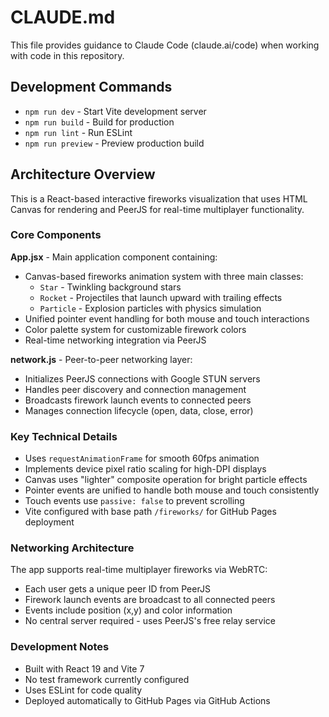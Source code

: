 # CLAUDE.md

This file provides guidance to Claude Code (claude.ai/code) when working with code in this repository.

## Development Commands

- `npm run dev` - Start Vite development server
- `npm run build` - Build for production
- `npm run lint` - Run ESLint
- `npm run preview` - Preview production build

## Architecture Overview

This is a React-based interactive fireworks visualization that uses HTML Canvas for rendering and PeerJS for real-time multiplayer functionality.

### Core Components

**App.jsx** - Main application component containing:

- Canvas-based fireworks animation system with three main classes:
  - `Star` - Twinkling background stars
  - `Rocket` - Projectiles that launch upward with trailing effects
  - `Particle` - Explosion particles with physics simulation
- Unified pointer event handling for both mouse and touch interactions
- Color palette system for customizable firework colors
- Real-time networking integration via PeerJS

**network.js** - Peer-to-peer networking layer:

- Initializes PeerJS connections with Google STUN servers
- Handles peer discovery and connection management
- Broadcasts firework launch events to connected peers
- Manages connection lifecycle (open, data, close, error)

### Key Technical Details

- Uses `requestAnimationFrame` for smooth 60fps animation
- Implements device pixel ratio scaling for high-DPI displays
- Canvas uses "lighter" composite operation for bright particle effects
- Pointer events are unified to handle both mouse and touch consistently
- Touch events use `passive: false` to prevent scrolling
- Vite configured with base path `/fireworks/` for GitHub Pages deployment

### Networking Architecture

The app supports real-time multiplayer fireworks via WebRTC:

- Each user gets a unique peer ID from PeerJS
- Firework launch events are broadcast to all connected peers
- Events include position (x,y) and color information
- No central server required - uses PeerJS's free relay service

### Development Notes

- Built with React 19 and Vite 7
- No test framework currently configured
- Uses ESLint for code quality
- Deployed automatically to GitHub Pages via GitHub Actions
